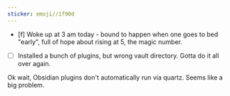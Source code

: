 ```yaml
---
sticker: emoji//1f90d
---
```

- [f]  Woke up at 3 am today - bound to happen when one goes to bed "early", full of hope about rising at 5, the magic number. 
- [ ] Installed a bunch of plugins, but wrong vault directory. Gotta do it all over again.

Ok wait, Obsidian plugins don't automatically run via quartz. Seems like a big problem.
